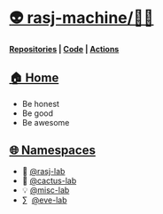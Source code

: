 # [👽 rasj-machine/👨‍💻](https://github.com/orgs/rasj-machine)

#### [Repositories](https://github.com/orgs/rasj-machine/repositories?q=visibility%3Aprivate+archived%3Afalse) | [Code](https://github.com/rasj-machine/code) | [Actions](https://github.com/rasj-machine/.github/actions)


## [🏠 Home](https://github.com/rasj-machine/home)

- Be honest
- Be good
- Be awesome

## [🌐 Namespaces](https://github.com/rasj-machine/code/tree/main/namespaces)
- 🧙 [@rasj-lab](https://github.com/rasj-lab/codespace)
- 🌵 [@cactus-lab](https://github.com/rasj-lab-cactus/codespace)
- 💡 [@misc-lab](https://github.com/rasj-lab-misc/codespace)
- ∑ &nbsp;[@eve-lab](https://github.com/evemeve-lab/codespace)
